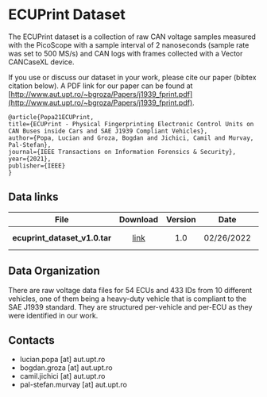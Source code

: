 # ECUPrint Dataset

The ECUPrint dataset is a collection of raw CAN voltage samples measured with the PicoScope with a sample interval of 2 nanoseconds (sample rate was set to 500 MS/s) and CAN logs with frames collected with a Vector CANCaseXL device.

If you use or discuss our dataset in your work, please cite our paper (bibtex citation below).  A PDF link for our paper can be found at [http://www.aut.upt.ro/~bgroza/Papers/j1939_fprint.pdf](http://www.aut.upt.ro/~bgroza/Papers/j1939_fprint.pdf).

```
@article{Popa21ECUPrint,
title={ECUPrint - Physical Fingerprinting Electronic Control Units on CAN Buses inside Cars and SAE J1939 Compliant Vehicles},
author={Popa, Lucian and Groza, Bogdan and Jichici, Camil and Murvay, Pal-Stefan},
journal={IEEE Transactions on Information Forensics & Security},
year={2021},
publisher={IEEE}
}
```

## Data links ##

File | Download | Version | Date | Notes
---- | :------: | :-------: | :--------: | :------
**ecuprint_dataset_v1.0.tar** | [link]() | 1.0 | 02/26/2022 | ECUPrint dataset


## Data Organization

There are raw voltage data files for 54 ECUs and 433 IDs from 10 different vehicles, one of them being a heavy-duty vehicle that is compliant to the SAE J1939 standard. They are structured per-vehicle and per-ECU as they were identified in our work.

## Contacts
* lucian.popa [at] aut.upt.ro
* bogdan.groza [at] aut.upt.ro
* camil.jichici [at] aut.upt.ro
* pal-stefan.murvay [at] aut.upt.ro
